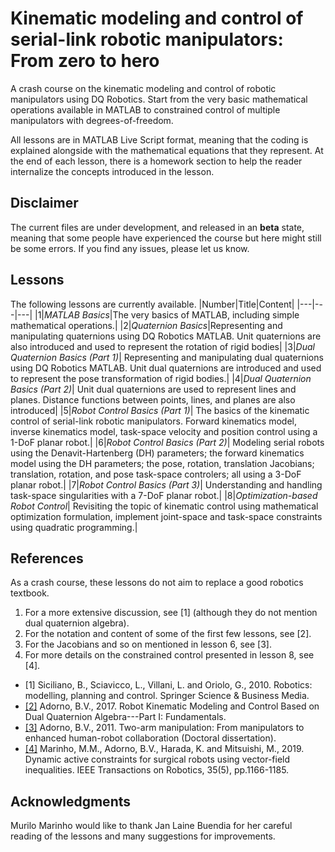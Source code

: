 # Kinematic modeling and control of serial-link robotic manipulators: From zero to hero

A crash course on the kinematic modeling and control of robotic manipulators using DQ Robotics. Start from the very basic mathematical operations available in MATLAB to constrained control of multiple manipulators with degrees-of-freedom.

All lessons are in MATLAB Live Script format, meaning that the coding is explained alongside with the mathematical equations that they represent. At the end of each lesson, there is a homework section to help the reader internalize the concepts introduced in the lesson.

## Disclaimer
The current files are under development, and released in an **beta** state, meaning that some people have experienced the course but here might still be some errors. If you find any issues, please let us know.

## Lessons
The following lessons are currently available.
|Number|Title|Content|
|---|---|---|
|1|*MATLAB Basics*|The very basics of MATLAB, including simple mathematical operations.|
|2|*Quaternion Basics*|Representing and manipulating quaternions using DQ Robotics MATLAB. Unit quaternions are also introduced and used to represent the rotation of rigid bodies|
|3|*Dual Quaternion Basics (Part 1)*| Representing and manipulating dual quaternions using DQ Robotics MATLAB. Unit dual quaternions are introduced and used to represent the pose transformation of rigid bodies.|
|4|*Dual Quaternion Basics (Part 2)*| Unit dual quaternions are used to represent lines and planes. Distance functions between points, lines, and planes are also introduced|
|5|*Robot Control Basics (Part 1)*| The basics of the kinematic control of serial-link robotic manipulators. Forward kinematics model, inverse kinematics model, task-space velocity and position control using a 1-DoF planar robot.|
|6|*Robot Control Basics (Part 2)*| Modeling serial robots using the Denavit-Hartenberg (DH) parameters; the forward kinematics model using the DH parameters; the pose, rotation, translation Jacobians; translation, rotation, and pose task-space controlers; all using a 3-DoF planar robot.|
|7|*Robot Control Basics (Part 3)*| Understanding and handling task-space singularities with a 7-DoF planar robot.|
|8|*Optimization-based Robot Control*| Revisiting the topic of kinematic control using mathematical optimization formulation, implement joint-space and task-space constraints using quadratic programming.|

## References
As a crash course, these lessons do not aim to replace a good robotics textbook. 

1. For a more extensive discussion, see [1] (although they do not mention dual quaternion algebra).
2. For the notation and content of some of the first few lessons, see [2].
3. For the Jacobians and so on mentioned in lesson 6, see [3].
4. For more details on the constrained control presented in lesson 8, see [4]. 

- [1] Siciliano, B., Sciavicco, L., Villani, L. and Oriolo, G., 2010. Robotics: modelling, planning and control. Springer Science & Business Media.
- [[2]](https://hal.archives-ouvertes.fr/hal-01478225/) Adorno, B.V., 2017. Robot Kinematic Modeling and Control Based on Dual Quaternion Algebra---Part I: Fundamentals.
- [[3]](https://tel.archives-ouvertes.fr/tel-00641678/) Adorno, B.V., 2011. Two-arm manipulation: From manipulators to enhanced human-robot collaboration (Doctoral dissertation).
- [[4]](https://arxiv.org/pdf/1910.11612) Marinho, M.M., Adorno, B.V., Harada, K. and Mitsuishi, M., 2019. Dynamic active constraints for surgical robots using vector-field inequalities. IEEE Transactions on Robotics, 35(5), pp.1166-1185.

## Acknowledgments
Murilo Marinho would like to thank Jan Laine Buendia for her careful reading of the lessons and many suggestions for improvements.
